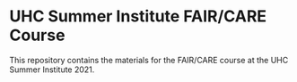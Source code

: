 # UHC Summer Institute FAIR/CARE Course

This repository contains the materials for the FAIR/CARE course at the UHC Summer Institute 2021.
